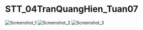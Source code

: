 # STT_04TranQuangHien_Tuan07
![Screenshot_1](https://github.com/TranQuangHien2002/STT_04TranQuangHien_Tuan07/assets/121622041/3e6b1b40-1246-42cd-a944-80d73ee76ad7)
![Screenshot_2](https://github.com/TranQuangHien2002/STT_04TranQuangHien_Tuan07/assets/121622041/2aa891bb-eeac-4b9a-9a7b-23780a8e4124)
![Screenshot_3](https://github.com/TranQuangHien2002/STT_04TranQuangHien_Tuan07/assets/121622041/2ec1e362-ad41-40ce-bc8a-abf05c6357bb)

